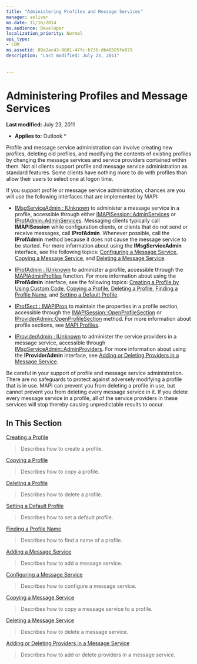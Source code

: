 ```yaml
---
title: "Administering Profiles and Message Services"
manager: soliver
ms.date: 11/16/2014
ms.audience: Developer
localization_priority: Normal
api_type:
- COM
ms.assetid: 89a2ac43-9601-47fc-b736-db48585fe879
description: "Last modified: July 23, 2011"
 
 
---
```


# Administering Profiles and Message Services

 **Last modified:** July 23, 2011 
  
 * **Applies to:** Outlook * 
  
Profile and message service administration can involve creating new profiles, deleting old profiles, and modifying the contents of existing profiles by changing the message services and service providers contained within them. Not all clients support profile and message service administration as standard features. Some clients have nothing more to do with profiles than allow their users to select one at logon time.
  
If you support profile or message service administration, chances are you will use the following interfaces that are implemented by MAPI:
  
- [IMsgServiceAdmin : IUnknown](imsgserviceadminiunknown.md) to administer a message service in a profile, accessible through either [IMAPISession::AdminServices](imapisession-adminservices.md) or [IProfAdmin::AdminServices](iprofadmin-adminservices.md). Messaging clients typically call **IMAPISession** while configuration clients, or clients that do not send or receive messages, call **IProfAdmin**. Whenever possible, call the **IProfAdmin** method because it does not cause the message service to be started. For more information about using the **IMsgServiceAdmin** interface, see the following topics: [Configuring a Message Service](configuring-a-message-service.md), [Copying a Message Service](copying-a-message-service.md), and [Deleting a Message Service](deleting-a-message-service.md).
    
- [IProfAdmin : IUnknown](iprofadminiunknown.md) to administer a profile, accessible through the [MAPIAdminProfiles](mapiadminprofiles.md) function. For more information about using the **IProfAdmin** interface, see the following topics: [Creating a Profile by Using Custom Code](creating-a-profile-by-using-custom-code.md), [Copying a Profile](copying-a-profile.md), [Deleting a Profile](deleting-a-profile.md), [Finding a Profile Name](finding-a-profile-name.md), and [Setting a Default Profile](setting-a-default-profile.md).
    
- [IProfSect : IMAPIProp](iprofsectimapiprop.md) to maintain the properties in a profile section, accessible through the [IMAPISession::OpenProfileSection](imapisession-openprofilesection.md) or [IProviderAdmin::OpenProfileSection](iprovideradmin-openprofilesection.md) method. For more information about profile sections, see [MAPI Profiles](mapi-profiles.md).
    
- [IProviderAdmin : IUnknown](iprovideradminiunknown.md) to administer the service providers in a message service, accessible through [IMsgServiceAdmin::AdminProviders](imsgserviceadmin-adminproviders.md). For more information about using the **IProviderAdmin** interface, see [Adding or Deleting Providers in a Message Service](adding-or-deleting-providers-in-a-message-service.md).
    
Be careful in your support of profile and message service administration. There are no safeguards to protect against adversely modifying a profile that is in use. MAPI can prevent you from deleting a profile in use, but cannot prevent you from deleting every message service in it. If you delete every message service in a profile, all of the service providers in these services will stop thereby causing unpredictable results to occur.
  
## In This Section

[Creating a Profile](creating-a-profile.md)
  
> Describes how to create a profile.
    
[Copying a Profile](copying-a-profile.md)
  
> Describes how to copy a profile.
    
[Deleting a Profile](deleting-a-profile.md)
  
> Describes how to delete a profile.
    
[Setting a Default Profile](setting-a-default-profile.md)
  
> Describes how to set a default profile.
    
[Finding a Profile Name](finding-a-profile-name.md)
  
> Describes how to find a name of a profile.
    
[Adding a Message Service](adding-a-message-service.md)
  
> Describes how to add a message service.
    
[Configuring a Message Service](configuring-a-message-service.md)
  
> Describes how to configure a message service.
    
[Copying a Message Service](copying-a-message-service.md)
  
> Describes how to copy a message service to a profile.
    
[Deleting a Message Service](deleting-a-message-service.md)
  
> Describes how to delete a message service.
    
[Adding or Deleting Providers in a Message Service](adding-or-deleting-providers-in-a-message-service.md)
  
> Describes how to add or delete providers in a message service.
    

